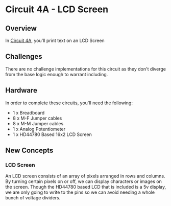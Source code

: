 # Circuit 4A - LCD Screen

## Overview

In [Circuit 4A](./base), you'll print text on an LCD Screen

## Challenges

There are no challenge implementations for this circuit as they don't diverge from the base logic enough to warrant including.

## Hardware

In order to complete these circuits, you'll need the following:

- 1 x Breadboard
- 8 x M-F Jumper cables
- 8 x M-M Jumper cables
- 1 x Analog Potentiometer
- 1 x HD44780 Based 16x2 LCD Screen


## New Concepts

### LCD Screen

An LCD screen consists of an array of pixels arranged in rows and columns.  By turning certain pixels on or off, we can display characters or images on the screen.  Though the HD44780 based LCD that is included is a 5v display, we are only going to write to the pins so we can avoid needing a whole bunch of voltage dividers.
